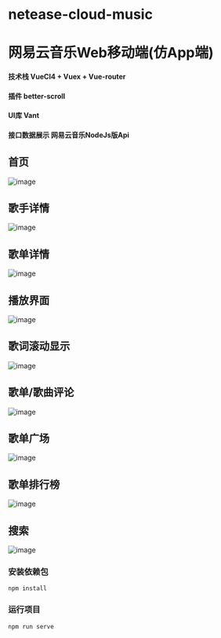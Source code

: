 # netease-cloud-music

# 网易云音乐Web移动端(仿App端)
#### 技术栈 VueCl4 + Vuex + Vue-router
#### 插件 better-scroll
#### UI库 Vant
#### 接口数据展示 网易云音乐NodeJs版Api

## 首页
![image](https://github.com/ZhangJianChengZzz/netease-cloud-music/blob/master/src/assets/screen/index.jpg)

## 歌手详情
![image](https://github.com/ZhangJianChengZzz/netease-cloud-music/blob/master/src/assets/screen/singer_detail.jpg)

## 歌单详情
![image](https://github.com/ZhangJianChengZzz/netease-cloud-music/blob/master/src/assets/screen/playlist.png)

## 播放界面
![image](https://github.com/ZhangJianChengZzz/netease-cloud-music/blob/master/src/assets/screen/player.png)

## 歌词滚动显示
![image](https://github.com/ZhangJianChengZzz/netease-cloud-music/blob/master/src/assets/screen/lyric.png)

## 歌单/歌曲评论
![image](https://github.com/ZhangJianChengZzz/netease-cloud-music/blob/master/src/assets/screen/comments.png)

## 歌单广场
![image](https://github.com/ZhangJianChengZzz/netease-cloud-music/blob/master/src/assets/screen/playlist_place.png)

## 歌单排行榜
![image](https://github.com/ZhangJianChengZzz/netease-cloud-music/blob/master/src/assets/screen/top_list.png)

## 搜索
![image](https://github.com/ZhangJianChengZzz/netease-cloud-music/blob/master/src/assets/screen/search.png)


### 安装依赖包
```
npm install
```

### 运行项目
```
npm run serve
```

